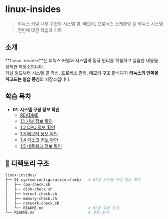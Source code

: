 # linux-insides
> 리눅스 커널 내부 구조와 시스템 콜, 메모리, 프로세스 스케줄링 등 리눅스 시스템 전반에 대한 학습과 기록

## 소개

**`linux-insides`**는 리눅스 커널과 시스템의 동작 원리를 학습하고 실습한 내용을 정리한 저장소입니다.  
커널 빌드부터 시스템 콜 작성, 프로세스 관리, 메모리 구조 분석까지 **리눅스의 안쪽을 파고드는 실습 중심**의 저장소입니다.

## 학습 목차
- **01. 시스템 구성 정보 확인**  
  - [README](01-system-configuration-check/README.md)
  - [1.1 커널 정보 확인](01-system-configuration-check/kernel-check.sh)
  - [1.2 CPU 정보 확인](01-system-configuration-check/cpu-check.sh)
  - [1.3 메모리 정보 확인](01-system-configuration-check/memory-check.sh)
  - [1.4 디스크 정보 확인](01-system-configuration-check/disk-check.sh)
  - [1.5 네트워크 정보 확인](01-system-configuration-check/network-check.sh)

## 📁 디렉토리 구조
```bash
linux-insides/
├── 01-system-configuration-check/   # 01장 시스템 구성 정보 확인
│   ├── cpu-check.sh
│   ├── disk-check.sh
│   ├── kernel-check.sh
│   ├── memory-check.sh
│   ├── network-check.sh
│   └── README.md                    # 01장 학습 문서
└── README.md                        # 루트 문서
```